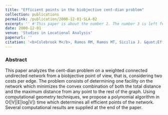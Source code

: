 ```yaml
---
title: "Efficient points in the biobjective cent-dian problem"
collection: publications
permalink: /publication/2000-12-01-SLA-02
excerpt: '' #'This paper is about the number 2. The number 3 is left for future work.'
date: 2000-12-01
venue: 'Studies in Locational Analysis'
paperurl: ''
citation: '<b>Colebrook M</b>, Ramos RM, Ramos MT, Sicilia J. &quot;Efficient points in the biobjective cent-dian problem&quot;. <i>Studies in Locational Analysis</i> 15, 1–16 (2000)' #'Your Name, You. (2010). &quot;Paper Title Number 2.&quot; <i>Journal 1</i>. 1(2).'
---
```

### Abstract
This paper analyzes the cent-dian problem on a weighted connected undirected network from a biobjective point of view, that is, considering two costs per edge. The problem consists of determining one facility on the network which minimizes the convex combination of both the total distance and the maximum distance from any point to the rest of the graph. Using computational geometry techniques, we propose a polynomial algorithm in O(|V||E|log|V|) time which determines all efficient points of the network. Several computational results are supplied at the end of the paper.
